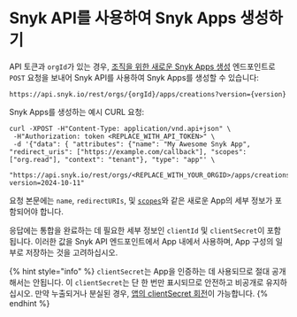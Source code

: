 # Snyk API를 사용하여 Snyk Apps 생성하기

API 토큰과 `orgId`가 있는 경우, [조직을 위한 새로운 Snyk Apps 생성](../reference/apps.md#orgs-org_id-apps-creations) 엔드포인트로 `POST` 요청을 보내어 Snyk API를 사용하여 Snyk Apps를 생성할 수 있습니다:

```
https://api.snyk.io/rest/orgs/{orgId}/apps/creations?version={version}
```

Snyk Apps를 생성하는 예시 CURL 요청:

```
curl -XPOST -H"Content-Type: application/vnd.api+json" \
 -H"Authorization: token <REPLACE_WITH_API_TOKEN>" \
 -d '{"data": { "attributes": {"name": "My Awesome Snyk App", "redirect_uris": ["https://example.com/callback"], "scopes": ["org.read"], "context": "tenant"}, "type": "app"' \
 "https://api.snyk.io/rest/orgs/<REPLACE_WITH_YOUR_ORGID>/apps/creations?version=2024-10-11"
```

요청 본문에는 `name`, `redirectURIs`, 및 [`scopes`](scopes-to-request.md)와 같은 새로운 App의 세부 정보가 포함되어야 합니다.

응답에는 통합을 완료하는 데 필요한 세부 정보인 `clientId` 및 `clientSecret`이  포함됩니다. 이러한 값을 Snyk API 엔드포인트에서 App 내에서 사용하며, App 구성의 일부로 저장하는 것을 고려하십시오.

{% hint style="info" %}
`clientSecret`는 App을 인증하는 데 사용되므로 절대 공개해서는 안됩니다. 이 `clientSecret`는 단 한 번만 표시되므로 안전하고 비공개로 유지하십시오. 만약 누출되거나 분실된 경우, [앱의 clientSecret 회전](manage-app-details.md#rotate-app-clientsecret)이 가능합니다.
{% endhint %}
